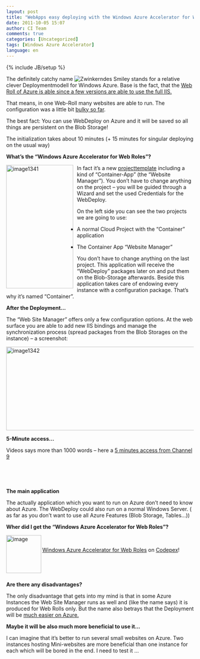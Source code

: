 ```yaml
---
layout: post
title: "WebApps easy deploying with the Windows Azure Accelerator for Web Roles"
date: 2011-10-05 15:07
author: CI Team
comments: true
categories: [Uncategorized]
tags: [Windows Azure Accelerator]
language: en
---
```

{% include JB/setup %}
&nbsp;

<strong> </strong>

The definitely catchy name <img class="wlEmoticon wlEmoticon-winkingsmile" style="border-style: none;" src="{{BASE_PATH}}/assets/wp-images-en/wlEmoticon-winkingsmile27.png" alt="Zwinkerndes Smiley" /> stands for a relative clever Deploymentmodell for Windows Azure. Base is the fact, that the <a href="http://blogs.msdn.com/b/windowsazure/archive/2010/12/02/new-full-iis-capabilities-differences-from-hosted-web-core.aspx">Web Roll of Azure is able since a few versions are able to use the full IIS.</a>

That means, in one Web-Roll many websites are able to run. The configuration was a little bit <a href="http://blogs.msdn.com/b/avkashchauhan/archive/2011/01/01/windows-azure-how-to-define-virtual-directories-in-service-definition-csdef-for-your-site.aspx">bulky so far</a>.

The best fact: You can use WebDeploy on Azure and it will be saved so all things are persistent on the Blob Storage!

The initialization takes about 10 minutes (+ 15 minutes for singular deploying on the usual way)

<strong>What’s the “Windows Azure Accelerator for Web Roles”? </strong>

<a href="{{BASE_PATH}}/assets/wp-images-en/image1341.png"><img style="background-image: none; margin: 0px 10px 0px 0px; padding-left: 0px; padding-right: 0px; display: inline; float: left; padding-top: 0px; border-width: 0px;" title="image1341" src="{{BASE_PATH}}/assets/wp-images-en/image1341_thumb.png" border="0" alt="image1341" width="180" height="332" align="left" /></a>In fact it’s a new <a href="http://waawebroles.codeplex.com/">projecttemplate</a> including a kind of “Container-App” (the “Website Manager”). You don’t have to change anything on the project – you will be guided through a Wizard and set the used Credentials for the WebDeploy.

On the left side you can see the two projects we are going to use:

- A normal Cloud Project with the “Container” application

- The Container App “Website Manager”

You don’t have to change anything on the last project. This application will receive the “WebDeploy” packages later on and put them on the Blob-Storage afterwards. Beside this application takes care of endowing every instance with a configuration package. That’s why it’s named “Container”.

<strong>After the Deployment… </strong>

<strong> </strong>

The “Web Site Manager” offers only a few configuration options. At the web surface you are able to add new IIS bindings and manage the synchronization process (spread packages from the Blob Storages on the instance) – a screenshot:

<a href="{{BASE_PATH}}/assets/wp-images-en/image1342.png"><img style="background-image: none; padding-left: 0px; padding-right: 0px; display: inline; padding-top: 0px; border-width: 0px;" title="image1342" src="{{BASE_PATH}}/assets/wp-images-en/image1342_thumb.png" border="0" alt="image1342" width="539" height="225" /></a>

<strong>5-Minute access…</strong>

<strong> </strong>

Videos says more than 1000 words – here a <a href="http://channel9.msdn.com/posts/Getting-Started-with-the-Windows-Azure-Accelerator-for-Web-Roles">5 minutes access from Channel 9</a>

&nbsp;

&nbsp;

<strong>The main application </strong>

<strong> </strong>

The actually application which you want to run on Azure don’t need to know about Azure. The WebDeploy could also run on a normal Windows Server. ( as far as you don’t want to use all Azure Features (Blob Storage, Tables…))

<strong>Wher did I get the “Windows Azure Accelerator for Web Roles”?</strong>

<img style="background-image: none; padding-left: 0px; padding-right: 0px; padding-top: 0px; border: 0px;" title="image" src="{{BASE_PATH}}/assets/wp-images-de/image_thumb525.png" border="0" alt="image" width="94" height="102" align="left" />

&nbsp;

<a href="{{BASE_PATH}}/assets/wp-images-de/image1344.png">Windows Azure Accelerator for Web Roles</a> on <a href="http://waawebroles.codeplex.com/">Codepex</a>!

&nbsp;

&nbsp;

<strong>Are there any disadvantages?</strong>

<strong> </strong>

The only disadvantage that gets into my mind is that in some Azure Instances the Web Site Manager runs as well and (like the name says) it is produced for Web Rolls only. But the name also betrays that the Deployment will be <a href="{{BASE_PATH}}/2011/02/22/automatisiertes-deployment-auf-windows-azure-ber-einen-buildserver-via-powershell/">much easier on Azure.</a>

<strong>Maybe it will be also much more beneficial to use it…</strong>

<strong> </strong>

I can imagine that it’s better to run several small websites on Azure. Two instances hosting Mini-websites are more beneficial than one instance for each which will be bored in the end. I need to test it …

